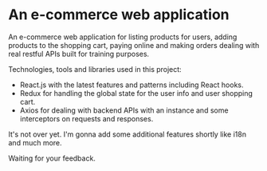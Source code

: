 # An e-commerce web application

An e-commerce web application for listing products for users, adding products to the shopping cart, paying online and making orders dealing with real restful APIs built for training purposes.


Technologies, tools and libraries used in this project: 
- React.js with the latest features and patterns including React hooks.
- Redux for handling the global state for the user info and user shopping cart.
- Axios for dealing with backend APIs with an instance and some interceptors on requests and responses.

It's not over yet. I'm gonna add some additional features shortly like i18n and much more.

Waiting for your feedback.
